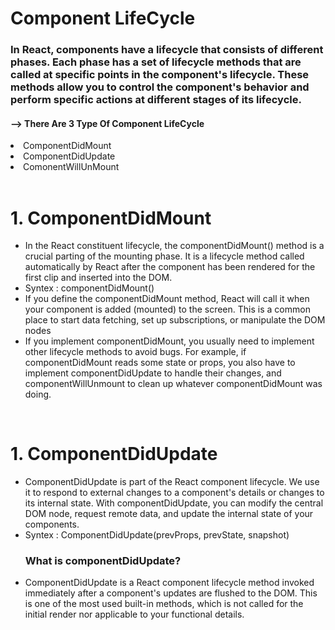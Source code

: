 <h1>Component LifeCycle</h1>
<h3>In React, components have a lifecycle that consists of different phases. Each phase has a set of lifecycle methods that are called at specific points in the component's lifecycle. These methods allow you to control the component's behavior and perform specific actions at different stages of its lifecycle.</h3>
<h4>--> There Are 3 Type Of Component LifeCycle</h4>
<li>ComponentDidMount</li>
<li>ComponentDidUpdate</li>
<li>ComonentWillUnMount</li>
<br>
<h1>1. ComponentDidMount</h1>
<ul>
  <li>In the React constituent lifecycle, the componentDidMount() method is a crucial parting of the mounting phase. It is a lifecycle method called automatically by React after the component has been rendered for the first clip and inserted into the DOM.</li>
  <li>Syntex : componentDidMount() </li>
  <li>If you define the componentDidMount method, React will call it when your component is added (mounted) to the screen. This is a common place to start data fetching, set up subscriptions, or manipulate the DOM nodes</li>
  <li>If you implement componentDidMount, you usually need to implement other lifecycle methods to avoid bugs. For example, if componentDidMount reads some state or props, you also have to implement componentDidUpdate to handle their changes, and componentWillUnmount to clean up whatever componentDidMount was doing.</li>
</ul>
<br>
<h1>1. ComponentDidUpdate</h1>
<ul>
  <li>ComponentDidUpdate is part of the React component lifecycle. We use it to respond to external changes to a component's details or changes to its internal state. With componentDidUpdate, you can modify the central DOM node, request remote data, and update the internal state of your components.</li>
  <li>Syntex : ComponentDidUpdate(prevProps, prevState, snapshot) </li>
  <h3>What is componentDidUpdate?</h3>
  <li>ComponentDidUpdate is a React component lifecycle method invoked immediately after a component's updates are flushed to the DOM. This is one of the most used built-in methods, which is not called for the initial render nor applicable to your functional details.</li>
</ul>
